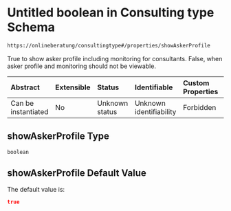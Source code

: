 # Untitled boolean in Consulting type Schema

```txt
https://onlineberatung/consultingtype#/properties/showAskerProfile
```

True to show asker profile including monitoring for consultants. False, when asker profile and monitoring should not be viewable.

| Abstract            | Extensible | Status         | Identifiable            | Custom Properties | Additional Properties | Access Restrictions | Defined In                                                           |
| :------------------ | :--------- | :------------- | :---------------------- | :---------------- | :-------------------- | :------------------ | :------------------------------------------------------------------- |
| Can be instantiated | No         | Unknown status | Unknown identifiability | Forbidden         | Allowed               | none                | [consulting-type.json*](consulting-type.json "open original schema") |

## showAskerProfile Type

`boolean`

## showAskerProfile Default Value

The default value is:

```json
true
```
